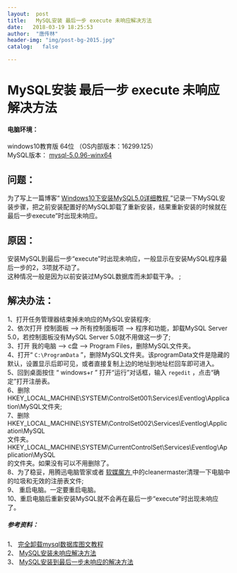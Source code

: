 ```yaml
---
layout:  post
title:   MySQL安装 最后一步 execute 未响应解决方法
date:   2018-03-19 18:25:53
author:  "唐传林"
header-img: "img/post-bg-2015.jpg"
catalog:   false

---
```

#  MySQL安装 最后一步 execute 未响应解决方法

####  电脑环境：

windows10教育版 64位 （OS内部版本：16299.125）  
MySQL版本： [ mysql-5.0.96-winx64
](https://cdn.mysql.com/archives/mysql-5.0/mysql-5.0.96-winx64.zip)

##  问题：

为了写上一篇博客“ [ Windows10下安装MySQL5.0详细教程
](http://blog.csdn.net/tang_chuanlin/article/details/79603063)
”记录一下MySQL安装步骤，把之前安装配置好的MySQL卸载了重新安装，结果重新安装的时候就在最后一步execute”时出现未响应。

##  原因：

安装MySQL到最后一步“execute”时出现未响应，一般显示在安装MySQL程序最后一步的2，3项就不动了。  
这种情况一般是因为以前安装过MySQL数据库而未卸载干净。  ;

##  解决办法：

1、打开任务管理器结束掉未响应的MySQL安装程序;  
2、依次打开 控制面板 ——> 所有控制面板项 ——> 程序和功能，卸载MySQL Server 5.0，若控制面板没有MySQL Server
5.0就不用做这一步了;  
3、打开 我的电脑 ——> c盘 ——> Program Files，删除MySQL文件夹。  
4、打开“ ` C:\ProgramData `
”，删除MySQL文件夹。该programData文件是隐藏的默认，设置显示后即可见，或者直接复制上边的地址到地址栏回车即可进入。  
5、回到桌面按住 “ windows+r ” 打开“运行”对话框，输入 ` regedit ` ，点击“确定”打开注册表。  
6、删除  
HKEY_LOCAL_MACHINE\SYSTEM\ControlSet001\Services\Eventlog\Application\MySQL文件夹;  
7、删除  
HKEY_LOCAL_MACHINE\SYSTEM\ControlSet002\Services\Eventlog\Application\MySQL  
文件夹。  
HKEY_LOCAL_MACHINE\SYSTEM\CurrentControlSet\Services\Eventlog\Application\MySQL  
的文件夹。如果没有可以不用删除了。  
8、为了稳妥，用腾迅电脑管家或者 [ 软媒魔方 ](http://sw.bos.baidu.com/sw-search-sp/software/84765693d3add/pcmaster_6.2.1.0_full.zip)
中的cleanermaster清理一下电脑中的垃圾和无效的注册表文件;  
9、  重启电脑。一定要重启电脑。  
10、重启电脑后重新安装MySQL就不会再在最后一步“execute”时出现未响应了。

#####  参考资料：

1、 [ 完全卸载mysql数据库图文教程
](https://jingyan.baidu.com/article/f96699bbaa8fc1894f3c1b5a.html)  
2、 [ MySQL安装未响应解决方法
](https://www.cnblogs.com/ywangzi/archive/2012/08/27/2658885.html)  
3、 [ MySQL安装到最后一步未响应的解决方法
](http://blog.csdn.net/u012894785/article/details/44985545)


